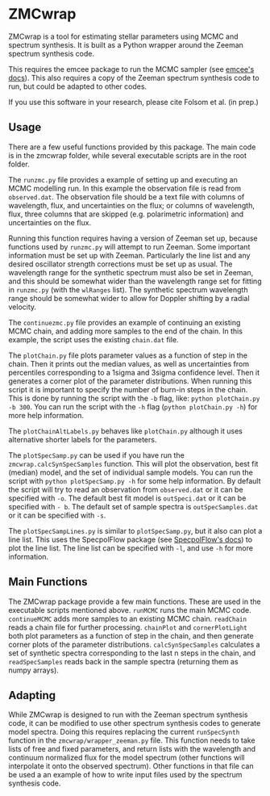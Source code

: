 # ZMCwrap

ZMCwrap is a tool for estimating stellar parameters using MCMC and spectrum synthesis.  It is built as a Python wrapper around the Zeeman spectrum synthesis code.

This requires the emcee package to run the MCMC sampler (see [emcee's docs](https://emcee.readthedocs.io/en/stable/)).  This also requires a copy of the Zeeman spectrum synthesis code to run, but could be adapted to other codes.

If you use this software in your research, please cite Folsom et al. (in prep.)

## Usage

There are a few useful functions provided by this package.  The main code is in the zmcwrap folder, while several executable scripts are in the root folder.

The `runzmc.py` file provides a example of setting up and executing an MCMC modelling run.  In this example the observation file is read from `observed.dat`.  The observation file should be a text file with columns of wavelength, flux, and uncertainties on the flux; or columns of wavelength, flux, three columns that are skipped (e.g. polarimetric information) and uncertainties on the flux.

Running this function requires having a version of Zeeman set up, because functions used by `runzmc.py` will attempt to run Zeeman.  Some important information must be set up with Zeeman.  Particularly the line list and any desired oscillator strength corrections must be set up as usual.  The wavelength range for the synthetic spectrum must also be set in Zeeman, and this should be somewhat wider than the wavelength range set for fitting in `runzmc.py` (with the `wlRanges` list).  The synthetic spectrum wavelength range should be somewhat wider to allow for Doppler shifting by a radial velocity.  

The `continuezmc.py` file provides an example of continuing an existing MCMC chain, and adding more samples to the end of the chain.  In this example, the script uses the existing `chain.dat` file.

The `plotChain.py` file plots parameter values as a function of step in the chain.  Then it prints out the median values, as well as uncertainties from percentiles corresponding to a 1sigma and 3sigma confidence level.  Then it generates a corner plot of the parameter distributions.  When running this script it is important to specify the number of burn-in steps in the chain.  This is done by running the script with the `-b` flag, like: `python plotChain.py -b 300`.  You can run the script with the `-h` flag (`python plotChain.py -h`) for more help information.

The `plotChainAltLabels.py` behaves like `plotChain.py` although it uses alternative shorter labels for the parameters.

The `plotSpecSamp.py` can be used if you have run the `zmcwrap.calcSynSpecSamples` function.  This will plot the observation, best fit (median) model, and the set of individual sample models.  You can run the script with `python plotSpecSamp.py -h` for some help information.  By default the script will try to read an observation from `observed.dat` or it can be specified with `-o`.  The default best fit model is `outSpeci.dat` or it can be specified with `- b`.  The default set of sample spectra is `outSpecSamples.dat` or it can be specified with `-s`.

The `plotSpecSampLines.py` is similar to `plotSpecSamp.py`, but it also can plot a line list.  This uses the SpecpolFlow package (see [SpecpolFlow's docs](https://folsomcp.github.io/specpolFlow/index.html)) to plot the line list.  The line list can be specified with `-l`, and use `-h` for more information.

## Main Functions

The ZMCwrap package provide a few main functions.  These are used in the executable scripts mentioned above.  `runMCMC` runs the main MCMC code. `continueMCMC` adds more samples to an existing MCMC chain.  `readChain` reads a chain file for further processing.  `chainPlot` and `cornerPlotLight` both plot parameters as a function of step in the chain, and then generate corner plots of the parameter distributions.  `calcSynSpecSamples` calculates a set of synthetic spectra corresponding to the last n steps in the chain, and `readSpecSamples` reads back in the sample spectra (returning them as numpy arrays).  

## Adapting

While ZMCwrap is designed to run with the Zeeman spectrum synthesis code, it can be modified to use other spectrum synthesis codes to generate model spectra.  Doing this requires replacing the current `runSpecSynth` function in the `zmcwrap/wrapper_zeeman.py` file.  This function needs to take lists of free and fixed parameters, and return lists with the wavelength and continuum normalized flux for the model spectrum (other functions will interpolate it onto the observed spectrum).  Other functions in that file can be used a an example of how to write input files used by the spectrum synthesis code.  